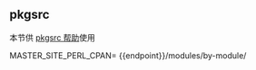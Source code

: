 ## pkgsrc

本节供 [pkgsrc 帮助](../pkgsrc/)使用

<tmpl>
MASTER_SITE_PERL_CPAN= {{endpoint}}/modules/by-module/
</tmpl>

